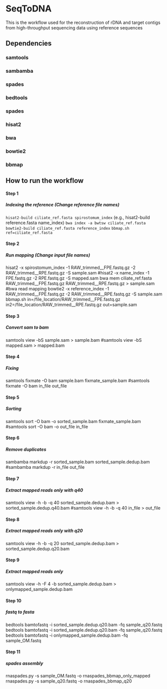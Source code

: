 # SeqToDNA
This is the workflow used for the reconstruction of rDNA and target contigs from high-throughput sequencing data using reference sequences


## Dependencies

### samtools
### sambamba
### spades
### bedtools
### spades
### hisat2
### bwa
### bowtie2
### bbmap


## How to run the workflow

#### Step 1
##### Indexing the reference (Change reference file names)
`hisat2-build ciliate_ref.fasta spirostomum_index`       (e.g., hisat2-build reference.fasta name_index)
`bwa index -a bwtsw ciliate_ref.fasta`                 
`bowtie2-build ciliate_ref.fasta reference_index`
`bbmap.sh ref=ciliate_ref.fasta`


#### Step 2
##### Run mapping (Change input file names)
hisat2 -x spirostomum_index -1 RAW_trimmed__FPE.fastq.gz -2 RAW_trimmed__RPE.fastq.gz -S sample.sam    #hisat2 -x name_index -1 FPE.fastq.gz -2 RPE.fastq.gz -S mapped.sam
bwa mem ciliate_ref.fasta RAW_trimmed__FPE.fastq.gz RAW_trimmed__RPE.fastq.gz > sample.sam   #bwa read mapping
bowtie2 -x reference_index -1 RAW_trimmed__FPE.fastq.gz -2 RAW_trimmed__RPE.fastq.gz -S sample.sam
bbmap.sh in=/file_location/RAW_trimmed__FPE.fastq.gz in2=/file_location/RAW_trimmed__RPE.fastq.gz out=sample.sam


#### Step 3
##### Convert sam to bam
samtools view -bS sample.sam > sample.bam       #samtools view -bS mapped.sam > mapped.bam

#### Step 4
##### Fixing 
samtools fixmate -O bam sample.bam  fixmate_sample.bam     #samtools fixmate -O bam in_file out_file

#### Step 5
##### Sorting 
samtools sort -O bam -o sorted_sample.bam fixmate_sample.bam     #samtools sort -O bam -o out_file in_file

#### Step 6
##### Remove duplicates
sambamba markdup -r sorted_sample.bam sorted_sample.dedup.bam      #sambamba markdup -r in_file out_file

#### Step 7
##### Extract mapped reads only with q40
samtools view -h -b -q 40 sorted_sample.dedup.bam > sorted_sample.dedup.q40.bam  #samtools view -h -b -q 40 in_file > out_file

#### Step 8
##### Extract mapped reads only with q20
samtools view -h -b -q 20 sorted_sample.dedup.bam > sorted_sample.dedup.q20.bam

#### Step 9
##### Extract mapped reads only
samtools view -h -F 4 -b sorted_sample.dedup.bam > onlymapped_sample.dedup.bam


#### Step 10
##### fastq to fasta
bedtools bamtofastq -i sorted_sample.dedup.q20.bam -fq sample_q20.fastq
bedtools bamtofastq -i sorted_sample.dedup.q20.bam -fq sample_q20.fastq
bedtools bamtofastq -i onlymapped_sample.dedup.bam -fq sample_OM.fastq

#### Step 11
##### spades assembly
rnaspades.py -s sample_OM.fastq -o rnaspades_bbmap_only_mapped
rnaspades.py -s sample_q20.fastq -o rnaspades_bbmap_q20
